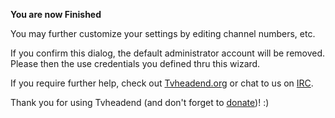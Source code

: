 **You are now Finished**

You may further customize your settings by editing channel numbers, etc.

If you confirm this dialog, the default administrator account will be
removed. Please then the use credentials you defined thru this wizard.

If you require further help, check out
[Tvheadend.org](http://tvheadend.org) or chat to us on
[IRC](https://web.libera.chat/?nick=tvhhelp|?#hts).

Thank you for using Tvheadend (and don't forget to
[donate](http://tvheadend.org/projects/tvheadend/wiki/Donate))! :)
